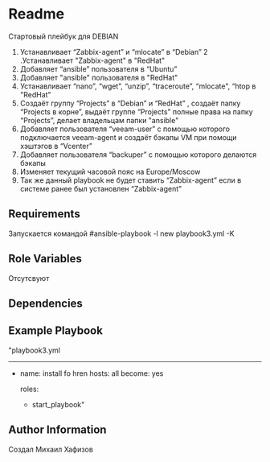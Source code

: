 Readme
=========
Стартовый плейбук для DEBIAN

1. Устанавливает “Zabbix-agent” и “mlocate” в “Debian”
2 .Устанавливает "Zabbix-agent" в "RedHat"
3. Добавляет “ansible” пользователя   в “Ubuntu”
4. Добавляет "ansible" пользователя  в "RedHat"
5. Устанавливает “nano”, “wget”,  “unzip”,  “traceroute”,  “mlocate",  “htop  в ”RedHat"
6. Создаёт группу “Projects” в “Debian” и  “RedHat” , создаёт папку “Projects в корне”,  выдаёт группе “Projects” полные права на папку “Projects”, делает владельцам папки "ansible"
7. Добавляет  пользователя “veeam-user” с помощью которого подключается veeam-agent и создаёт бэкапы VM при помощи хэштэгов в “Vcenter”
8. Добавляет пользователя “backuper”  с помощью которого делаются бэкапы
9. Изменяет текущий часовой пояс на Europe/Moscow
10. Так же данный playbook не будет ставить “Zabbix-agent” если в системе ранее был установлен “Zabbix-agent”  

Requirements
------------

Запускается командой #ansible-playbook -l new playbook3.yml -K 

Role Variables
--------------

Отсутсвуют

Dependencies
------------


Example Playbook
----------------
"playbook3.yml

---
- name: install fo hren
  hosts: all
  become: yes


  roles:
    - start_playbook"



Author Information
------------------

Создал Михаил Хафизов
